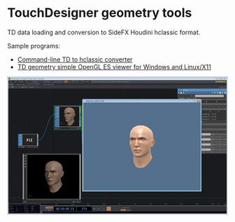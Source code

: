 # TouchDesigner geometry tools

TD data loading and conversion to SideFX Houdini hclassic format.

Sample programs:
* [Command-line TD to hclassic converter](https://github.com/glebnovodran/TDGeometry/tree/master/samples/tab2geo)
* [TD geometry simple OpenGL ES viewer for Windows and Linux/X11](https://github.com/glebnovodran/TDGeometry/tree/master/samples/TDGeoViewer)

![Screenshot](/samples/TDGeoViewer/img/tdgeoview.png)
